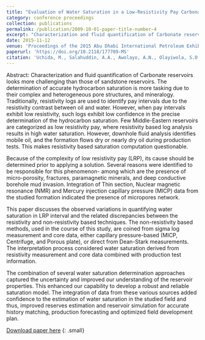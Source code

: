 ```yaml
---
title: "Evaluation of Water Saturation in a Low-Resistivity Pay Carbonate Reservoir Onshore Abu Dhabi: An Integrated Approach"
category: conference proceedings
collection: publications
permalink: /publication/2009-10-01-paper-title-number-4
excerpt: "Characterization and fluid quantification of Carbonate reservoirs looks more challenging than those of sandstone reservoirs. The determination of accurate hydrocarbon saturation is more tasking due to their complex and heterogeneous pore structures, and mineralogy. Traditionally, resistivity logs are used to identify pay intervals due to the resistivity contrast between oil and water. However, when pay intervals exhibit low resistivity, such logs exhibit low confidence in the precise determination of the hydrocarbon saturation. Few Middle-Eastern reservoirs are categorized as low resistivity pay, where resistivity based log analysis results in high water saturation. However, downhole fluid analysis identifies mobile oil, and the formation flows dry or nearly dry oil during production tests. This makes resistivity based saturation computation questionable."
date: 2015-11-12
venue: 'Proceedings of the 2015 Abu Dhabi International Petroleum Exhibition & Conference (ADIPEC 2015), November 9 - 12, UAE'
paperurl: 'https://doi.org/10.2118/177709-MS'
citation: 'Uchida, M., Salahuddin, A.A., Awolayo, A.N., Olayiwola, S.O. and Khaled E.A. (2015). &quot;Evaluation of Water Saturation in a Low-Resistivity Pay Carbonate Reservoir Onshore Abu Dhabi: An Integrated Approach.&quot; <i>Proceedings of the 2015 Abu Dhabi International Petroleum Exhibition & Conference (ADIPEC 2015), November 9 - 12, UAE</i>.'
---
```

Abstract: Characterization and fluid quantification of Carbonate reservoirs looks more challenging than those of sandstone reservoirs. The determination of accurate hydrocarbon saturation is more tasking due to their complex and heterogeneous pore structures, and mineralogy. Traditionally, resistivity logs are used to identify pay intervals due to the resistivity contrast between oil and water. However, when pay intervals exhibit low resistivity, such logs exhibit low confidence in the precise determination of the hydrocarbon saturation. Few Middle-Eastern reservoirs are categorized as low resistivity pay, where resistivity based log analysis results in high water saturation. However, downhole fluid analysis identifies mobile oil, and the formation flows dry or nearly dry oil during production tests. This makes resistivity based saturation computation questionable.

Because of the complexity of low resistivity pay (LRP), its cause should be determined prior to applying a solution. Several reasons were identified to be responsible for this phenomenon- among which are the presence of micro-porosity, fractures, paramagnetic minerals, and deep conductive borehole mud invasion. Integration of Thin section, Nuclear magnetic resonance (NMR) and Mercury injection capillary pressure (MICP) data from the studied formation indicated the presence of micropores network.

This paper discusses the observed variations in quantifying water saturation in LRP interval and the related discrepancies between the resistivity and non-resistivity based techniques. The non-resistivity based methods, used in the course of this study, are coined from sigma log measurement and core data, either capillary pressure-based (MICP, Centrifuge, and Porous plate), or direct from Dean-Stark measurements. The interpretation process considered water saturation derived from resistivity measurement and core data combined with production test information.

The combination of several water saturation determination approaches captured the uncertainty and improved our understanding of the reservoir properties. This enhanced our capability to develop a robust and reliable saturation model. The integration of data from these various sources added confidence to the estimation of water saturation in the studied field and thus, improved reserves estimation and reservoir simulation for accurate history matching, production forecasting and optimized field development plan.

[Download paper here](https://www.researchgate.net/publication/283080851_SPE-177709-MS_Evaluation_of_Water_Saturation_in_a_Low-Resistivity_Pay_Carbonate_Reservoir_Onshore_Abu_Dhabi_An_Integrated_Approach)
{: .small}
